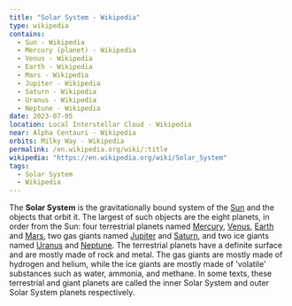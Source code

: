 ```yaml
---
title: "Solar System - Wikipedia"
type: wikipedia
contains:
  - Sun - Wikipedia
  - Mercury (planet) - Wikipedia
  - Venus - Wikipedia
  - Earth - Wikipedia
  - Mars - Wikipedia
  - Jupiter - Wikipedia
  - Saturn - Wikipedia
  - Uranus - Wikipedia
  - Neptune - Wikipedia
date: 2023-07-05
location: Local Interstellar Cloud - Wikipedia
near: Alpha Centauri - Wikipedia
orbits: Milky Way - Wikipedia
permalink: /en.wikipedia.org/wiki/:title
wikipedia: "https://en.wikipedia.org/wiki/Solar_System"
tags:
  - Solar System
  - Wikipedia
---
```

The **Solar System** is the gravitationally bound system of the [Sun](/en.wikipedia.org/wiki/Sun) and the objects that orbit it. The largest of such objects are the eight planets, in order from the Sun: four terrestrial planets named [Mercury](/en.wikipedia.org/wiki/Mercury_(planet)), [Venus](/en.wikipedia.org/wiki/Venus), [Earth](/en.wikipedia.org/wiki/Earth) and [Mars](/en.wikipedia.org/wiki/Mars), two gas giants named [Jupiter](/en.wikipedia.org/wiki/Jupiter) and [Saturn](/en.wikipedia.org/wiki/Saturn), and two ice giants named [Uranus](/en.wikipedia.org/wiki/Uranus) and [Neptune](/en.wikipedia.org/wiki/Neptune). The terrestrial planets have a definite surface and are mostly made of rock and metal. The gas giants are mostly made of hydrogen and helium, while the ice giants are mostly made of 'volatile' substances such as water, ammonia, and methane. In some texts, these terrestrial and giant planets are called the inner Solar System and outer Solar System planets respectively.